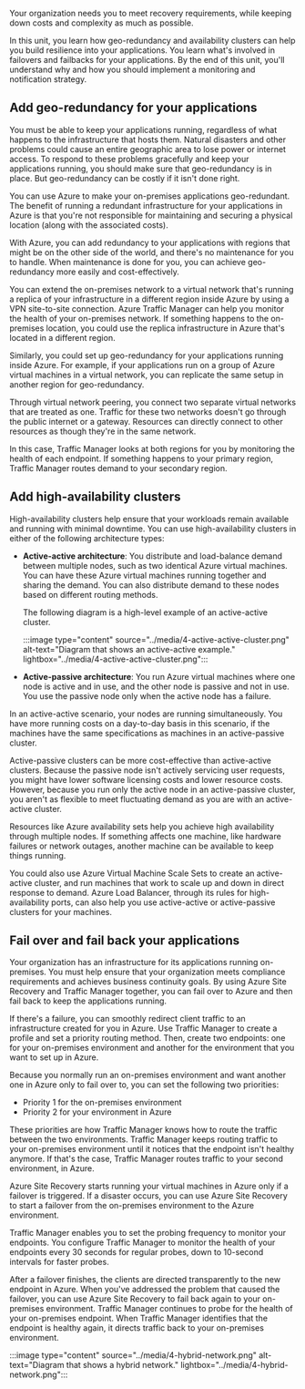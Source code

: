 Your organization needs you to meet recovery requirements, while keeping down costs and complexity as much as possible.

In this unit, you learn how geo-redundancy and availability clusters can help you build resilience into your applications. You learn what's involved in failovers and failbacks for your applications. By the end of this unit, you'll understand why and how you should implement a monitoring and notification strategy.

## Add geo-redundancy for your applications

You must be able to keep your applications running, regardless of what happens to the infrastructure that hosts them. Natural disasters and other problems could cause an entire geographic area to lose power or internet access. To respond to these problems gracefully and keep your applications running, you should make sure that geo-redundancy is in place. But geo-redundancy can be costly if it isn't done right.

You can use Azure to make your on-premises applications geo-redundant. The benefit of running a redundant infrastructure for your applications in Azure is that you're not responsible for maintaining and securing a physical location (along with the associated costs).

With Azure, you can add redundancy to your applications with regions that might be on the other side of the world, and there's no maintenance for you to handle. When maintenance is done for you, you can achieve geo-redundancy more easily and cost-effectively.

You can extend the on-premises network to a virtual network that's running a replica of your infrastructure in a different region inside Azure by using a VPN site-to-site connection. Azure Traffic Manager can help you monitor the health of your on-premises network. If something happens to the on-premises location, you could use the replica infrastructure in Azure that's located in a different region.

Similarly, you could set up geo-redundancy for your applications running inside Azure. For example, if your applications run on a group of Azure virtual machines in a virtual network, you can replicate the same setup in another region for geo-redundancy.

Through virtual network peering, you connect two separate virtual networks that are treated as one. Traffic for these two networks doesn't go through the public internet or a gateway. Resources can directly connect to other resources as though they're in the same network.

In this case, Traffic Manager looks at both regions for you by monitoring the health of each endpoint. If something happens to your primary region, Traffic Manager routes demand to your secondary region.

## Add high-availability clusters

High-availability clusters help ensure that your workloads remain available and running with minimal downtime. You can use high-availability clusters in either of the following architecture types:

- **Active-active architecture**: You distribute and load-balance demand between multiple nodes, such as two identical Azure virtual machines. You can have these Azure virtual machines running together and sharing the demand. You can also distribute demand to these nodes based on different routing methods.

  The following diagram is a high-level example of an active-active cluster.

  :::image type="content" source="../media/4-active-active-cluster.png" alt-text="Diagram that shows an active-active example." lightbox="../media/4-active-active-cluster.png":::

- **Active-passive architecture**: You run Azure virtual machines where one node is active and in use, and the other node is passive and not in use. You use the passive node only when the active node has a failure.

In an active-active scenario, your nodes are running simultaneously. You have more running costs on a day-to-day basis in this scenario, if the machines have the same specifications as machines in an active-passive cluster.

Active-passive clusters can be more cost-effective than active-active clusters. Because the passive node isn't actively servicing user requests, you might have lower software licensing costs and lower resource costs. However, because you run only the active node in an active-passive cluster, you aren't as flexible to meet fluctuating demand as you are with an active-active cluster.

Resources like Azure availability sets help you achieve high availability through multiple nodes. If something affects one machine, like hardware failures or network outages, another machine can be available to keep things running.

You could also use Azure Virtual Machine Scale Sets to create an active-active cluster, and run machines that work to scale up and down in direct response to demand. Azure Load Balancer, through its rules for high-availability ports, can also help you use active-active or active-passive clusters for your machines.

## Fail over and fail back your applications

Your organization has an infrastructure for its applications running on-premises. You must help ensure that your organization meets compliance requirements and achieves business continuity goals. By using Azure Site Recovery and Traffic Manager together, you can fail over to Azure and then fail back to keep the applications running.

If there's a failure, you can smoothly redirect client traffic to an infrastructure created for you in Azure. Use Traffic Manager to create a profile and set a priority routing method. Then, create two endpoints: one for your on-premises environment and another for the environment that you want to set up in Azure.

Because you normally run an on-premises environment and want another one in Azure only to fail over to, you can set the following two priorities:

- Priority 1 for the on-premises environment
- Priority 2 for your environment in Azure

These priorities are how Traffic Manager knows how to route the traffic between the two environments. Traffic Manager keeps routing traffic to your on-premises environment until it notices that the endpoint isn't healthy anymore. If that's the case, Traffic Manager routes traffic to your second environment, in Azure.

Azure Site Recovery starts running your virtual machines in Azure only if a failover is triggered. If a disaster occurs, you can use Azure Site Recovery to start a failover from the on-premises environment to the Azure environment.

Traffic Manager enables you to set the probing frequency to monitor your endpoints. You configure Traffic Manager to monitor the health of your endpoints every 30 seconds for regular probes, down to 10-second intervals for faster probes.

After a failover finishes, the clients are directed transparently to the new endpoint in Azure. When you've addressed the problem that caused the failover, you can use Azure Site Recovery to fail back again to your on-premises environment. Traffic Manager continues to probe for the health of your on-premises endpoint. When Traffic Manager identifies that the endpoint is healthy again, it directs traffic back to your on-premises environment.

:::image type="content" source="../media/4-hybrid-network.png" alt-text="Diagram that shows a hybrid network." lightbox="../media/4-hybrid-network.png":::
